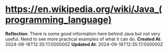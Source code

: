 # https://en.wikipedia.org/wiki/Java_(programming_language)

**Reflection**: There is some good information here behind Java but not very useful. Need to see more practical examples of what it can do.
**Created At**: 2024-09-18T12:35:17.000000Z
**Updated At**: 2024-09-18T12:35:17.000000Z
